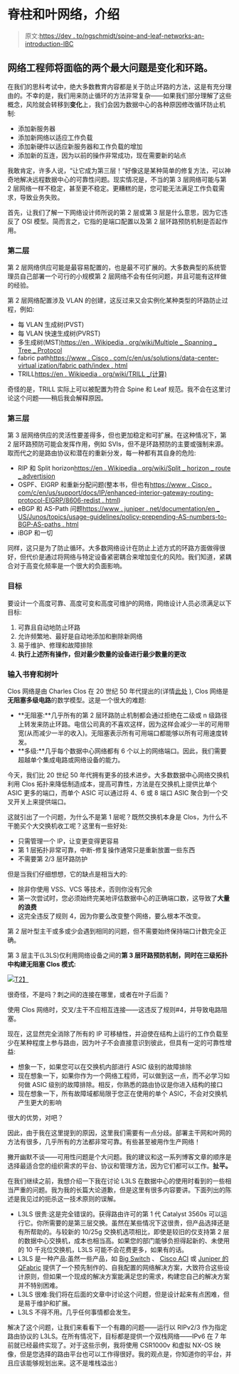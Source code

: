 # 脊柱和叶网络，介绍

> 原文:[https://dev . to/ngschmidt/spine-and-leaf-networks-an-introduction-IBC](https://dev.to/ngschmidt/spine-and-leaf-networks-an-introduction-ibc)

## [](#the-two-biggest-problems-a-network-engineer-will-face-are-changes-and-loops)网络工程师将面临的两个最大问题是**变化**和**环路。**

在我们的思科考试中，绝大多数教育内容都是关于防止环路的方法，这是有充分理由的。不幸的是，我们用来防止循环的方法非常复杂——如果我们部分理解了这些概念，风险就会转移到**变化**上，我们会因为数据中心的各种原因修改循环防止机制:

*   添加新服务器
*   添加新网络以适应工作负载
*   添加新硬件以适应新服务器和工作负载的增加
*   添加新的互连，因为以前的操作非常成功，现在需要新的站点

我敢肯定，许多人说，“让它成为第三层！”好像这是某种简单的修复方法，可以神奇地解决远程数据中心的可靠性问题。现实情况是，不当的第 3 层网络可能与第 2 层网络一样不稳定，甚至更不稳定。更糟糕的是，您可能无法满足工作负载需求，导致业务失败。

首先，让我们了解一下网络设计师所说的第 2 层或第 3 层是什么意思，因为它违反了 OSI 模型。简而言之，它指的是端口配置以及第 2 层环路预防机制是否起作用。

### [](#layer-2)第二层

第 2 层网络供应可能是最容易配置的，也是最不可扩展的。大多数典型的系统管理员自己部署一个可行的小规模第 2 层网络不会有任何问题，并且可能有这样做的经验。

第 2 层网络配置涉及 VLAN 的创建，这反过来又会实例化某种类型的环路防止过程，例如:

*   每 VLAN 生成树(PVST)
*   每 VLAN 快速生成树(PVRST)
*   多生成树(MST)[https://en . Wikipedia . org/wiki/Multiple _ Spanning _ Tree _ Protocol](https://en.wikipedia.org/wiki/Multiple_Spanning_Tree_Protocol)
*   fabric path[https://www . Cisco . com/c/en/us/solutions/data-center-virtual ization/fabric path/index . html](https://www.cisco.com/c/en/us/solutions/data-center-virtualization/fabricpath/index.html)
*   TRILL[https://en . Wikipedia . org/wiki/TRILL _(计算)](https://en.wikipedia.org/wiki/TRILL_(computing))

奇怪的是，TRILL 实际上可以被配置为符合 Spine 和 Leaf 规范。我不会在这里讨论这个问题——稍后我会解释原因。

### [](#layer-3)第三层

第 3 层网络供应的灵活性要差得多，但也更加稳定和可扩展。在这种情况下，第 2 层环路预防可能会发挥作用，例如 SVIs，但不是环路预防的主要或强制来源。取而代之的是路由协议和潜在的重新分发，每一种都有其自身的危险:

*   RIP 和 Split horizon[https://en . Wikipedia . org/wiki/Split _ horizon _ route _ advertision](https://en.wikipedia.org/wiki/Split_horizon_route_advertisement)
*   OSPF、EIGRP 和重新分配问题(整本书，但也有[https://www . Cisco . com/c/en/us/support/docs/IP/enhanced-interior-gateway-routing-protocol-EIGRP/8606-redist . html](https://www.cisco.com/c/en/us/support/docs/ip/enhanced-interior-gateway-routing-protocol-eigrp/8606-redist.html))
*   eBGP 和 AS-Path 问题[https://www . juniper . net/documentation/en _ US/Junos/topics/usage-guidelines/policy-prepending-AS-numbers-to-BGP-AS-paths . html](https://www.juniper.net/documentation/en_US/junos/topics/usage-guidelines/policy-prepending-as-numbers-to-bgp-as-paths.html)
*   iBGP 和一切

同样，这只是为了防止循环。大多数网络设计在防止上述方式的环路方面做得很好，但代价是通过将网络与特定设备紧密耦合来增加变化的风险。我们知道，紧耦合对于高变化频率是一个很大的负面影响。

### [](#the-goals)目标

要设计一个高度可靠、高度可变和高度可维护的网络，网络设计人员必须满足以下目标:

1.  可靠且自动地防止环路
2.  允许频繁地、最好是自动地添加和删除新网络
3.  易于维护、修理和故障排除
4.  **执行上述所有操作，但对最少数量的设备进行最少数量的更改**

### [](#enter-spine-and-leaf)输入书脊和树叶

Clos 网络是由 Charles Clos 在 20 世纪 50 年代提出的(详情[此处](https://en.wikipedia.org/wiki/Clos_network) ), Clos 网络是**无阻塞多级电路**的数学模型。这是一个很大的难题:

*   **无阻塞:**几乎所有的第 2 层环路防止机制都会通过拒绝在二级或 n 级路径上转发来防止环路。电信公司真的不喜欢这样，因为这样会减少一半的可用带宽(从而减少一半的收入)。无阻塞表示所有可用端口都能够以所有可用速度转发。
*   **多级:**几乎每个数据中心网络都有 6 个以上的网络端口。因此，我们需要超越单个集成电路或网络设备的能力。

今天，我们比 20 世纪 50 年代拥有更多的技术进步。大多数数据中心网络交换机利用 Clos 拓扑来降低制造成本，提高可靠性，方法是在交换机上提供比单个 ASIC 更多的端口，而单个 ASIC 可以通过将 4、6 或 8 端口 ASIC 聚合到一个交叉开关上来提供端口。

这就引出了一个问题，为什么不是第 1 层呢？既然交换机本身是 Clos，为什么不干脆买个大交换机收工呢？这里有一些好处:

*   只需管理一个 IP，让变更变得更容易
*   第 1 层拓扑非常可靠，中断-修复操作通常只是重新放置一些东西
*   不需要第 2/3 层环路防护

但是当我们仔细想想，它的缺点是相当大的:

*   除非你使用 VSS、VCS 等技术，否则你没有冗余
*   第一次尝试时，您必须始终完美地评估数据中心的正确端口数，这导致了**大量的浪费**
*   这完全违反了规则 4，因为你要么改变整个网络，要么根本不改变。

第 2 层叶型主干或多或少会遇到相同的问题，但不需要始终保持端口计数完全正确。

第 3 层主干(L3LS)仅利用网络设备之间的**第 3 层环路预防机制，同时在三级拓扑中构建无阻塞 Clos 模式:**

[![](../Images/d0c4dba9183192df997ae5a1e13d8ef4.png)T2】](https://2.bp.blogspot.com/-gAFfGRDYj_U/XLznQL4_cpI/AAAAAAAAAkE/FDnynKR-JDUMGNNB6TTN4iPmY5ZCDoeLACLcBGAs/s1600/L3LS%2B%25281%2529.png)

很奇怪，不是吗？刺之间的连接在哪里，或者在叶子后面？

使用 Clos 网络时，交叉/主干不应相互连接——这违反了规则#4，并导致电路阻塞。

现在，这显然完全消除了所有的 IP 可移植性，并迫使在结构上运行的工作负载至少在某种程度上参与路由，因为叶子不会直接意识到彼此，但具有一定的可靠性增益:

*   想象一下，如果您可以在交换机内部进行 ASIC 级别的故障排除
*   现在想象一下，如果你作为一个网络工程师，可以做到这一点，而不必学习如何做 ASIC 级别的故障排除。相反，你熟悉的路由协议是你进入结构的接口
*   现在想象一下，所有故障域都局限于您正在使用的单个 ASIC，不会对交换机产生更大的影响

很大的优势，对吧？

因此，由于我在这里提到的原因，这里我们需要有一点分歧。部署主干网和叶网的方法有很多，几乎所有的方法都非常可靠。有些甚至被用作生产网络！

撇开幽默不谈——可用性问题是个大问题。我的建议和这一系列博客文章的顺序是选择最适合您的组织需求的平台、协议和管理方法，因为它们都可以工作。**扯平。**

在我们继续之前，我想介绍一下我在讨论 L3LS 在数据中心的使用时看到的一些相当严重的问题。我为我的长篇大论道歉，但是这里有很多内容要讲。下面列出的陈述是我见过的扼杀这一技术原则的误解。

*   L3LS 很贵:这是完全错误的。获得路由许可的第 1 代 Catalyst 3560s 可以运行它。你所需要的是第三层交换。虽然在某些情况下这很贵，但产品选择还是有所帮助的。与较新的 10/25g 交换机选项相比，即使是较旧的仅支持第 2 层的数据中心交换机，成本也相当高。如果您的部门能够负担得起新的、未使用的 10 千兆位交换机，L3LS 可能不会花费更多，如果有的话。
*   L3LS 是一种产品:虽然一些产品，如 [Big Switch](https://www.bigswitch.com/products/big-cloud-fabric) 、 [Cisco ACI](https://www.cisco.com/c/en/us/solutions/data-center-virtualization/application-centric-infrastructure/index.html) 或 [Juniper 的 QFabric](https://www.juniper.net/documentation/en_US/junos/topics/concept/qfabric-overview.html) 提供了一个预先制作的、自我配置的网络解决方案，大致符合这些设计原则，但如果一个现成的解决方案能满足您的需求，构建您自己的解决方案并不特别困难。
*   L3LS 很难:我们将在后面的文章中讨论这个问题，但是设计起来有点困难，但是易于维护和扩展。
*   L3LS 不得不用。几乎任何事情都会发生。

解决了这个问题，让我们来看看下一个有趣的问题——运行以 RIPv2/3 作为指定路由协议的 L3LS。在所有情况下，目标都是提供一个双栈网络——IPv6 在 7 年前就已经最终实现了。对于这些示例，我将使用 CSR1000v 和虚拟 NX-OS 映像，但是您选择的路由平台也可以工作得很好。我的观点是，你知道你的平台，并且应该能够规划出来。这不是堆栈溢出:)